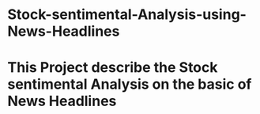 # Stock-sentimental-Analysis-using-News-Headlines
# This Project describe the Stock sentimental Analysis on the basic of News Headlines  
